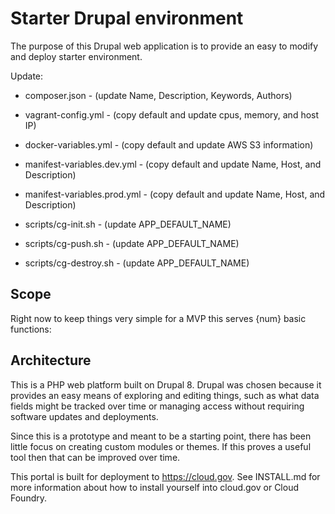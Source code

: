 # Starter Drupal environment

The purpose of this Drupal web application is to provide an easy to modify and
deploy starter environment.

Update:

* composer.json - (update Name, Description, Keywords, Authors)
* vagrant-config.yml - (copy default and update cpus, memory, and host IP)
* docker-variables.yml - (copy default and update AWS S3 information)
* manifest-variables.dev.yml - (copy default and update Name, Host, and Description)
* manifest-variables.prod.yml - (copy default and update Name, Host, and Description)

* scripts/cg-init.sh - (update APP_DEFAULT_NAME)
* scripts/cg-push.sh - (update APP_DEFAULT_NAME)
* scripts/cg-destroy.sh - (update APP_DEFAULT_NAME)


## Scope

Right now to keep things very simple for a MVP this serves {num} basic functions:




## Architecture

This is a PHP web platform built on Drupal 8.  Drupal was chosen because it
provides an easy means of exploring and editing things, such as what data
fields might be tracked over time or managing access without requiring software
updates and deployments.

Since this is a prototype and meant to be a starting point, there has been
little focus on creating custom modules or themes.  If this proves a useful
tool then that can be improved over time.

This portal is built for deployment to https://cloud.gov.  See INSTALL.md for
more information about how to install yourself into cloud.gov or Cloud Foundry.

